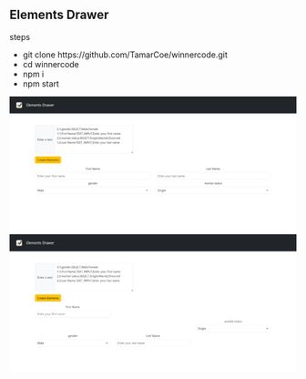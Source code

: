 <h2>Elements Drawer</h2>

<div>steps</div>
<ul>
<li>git clone https://github.com/TamarCoe/winnercode.git</li>
<li>cd winnercode</li>
<li>npm i</li>
<li>npm start</li>
</ul>

<img src="./src/_assests/example1.png">
<img src="./src/_assests/example2.PNG">

